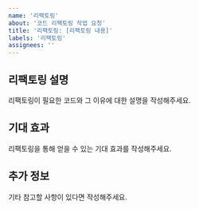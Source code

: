 ```yaml
---
name: '리팩토링'
about: '코드 리팩토링 작업 요청'
title: '리팩토링: [리팩토링 내용]'
labels: '리팩토링'
assignees: ''
---
```


## 리팩토링 설명
리팩토링이 필요한 코드와 그 이유에 대한 설명을 작성해주세요.

## 기대 효과
리팩토링을 통해 얻을 수 있는 기대 효과를 작성해주세요.

## 추가 정보
기타 참고할 사항이 있다면 작성해주세요.
